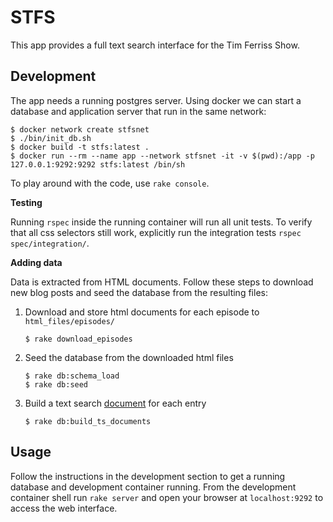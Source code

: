 # STFS

This app provides a full text search interface for the Tim Ferriss Show.

## Development

The app needs a running postgres server. Using docker we can start a database and application server that run in the same network:

```shell
$ docker network create stfsnet
$ ./bin/init_db.sh
$ docker build -t stfs:latest .
$ docker run --rm --name app --network stfsnet -it -v $(pwd):/app -p 127.0.0.1:9292:9292 stfs:latest /bin/sh
```

To play around with the code, use `rake console`.

**Testing**

Running `rspec` inside the running container will run all unit tests. To verify that all css selectors still work, explicitly run the integration tests `rspec spec/integration/`.

**Adding data**

Data is extracted from HTML documents. Follow these steps to download new blog posts and seed the database from the resulting files:

1. Download and store html documents for each episode to `html_files/episodes/`
   ```shell
   $ rake download_episodes
   ```
2. Seed the database from the downloaded html files
   ```shell
   $ rake db:schema_load
   $ rake db:seed
   ```
3. Build a text search [document](https://www.postgresql.org/docs/10/static/textsearch-intro.html#textsearch-document) for each entry
   ```shell
   $ rake db:build_ts_documents
   ```

## Usage

Follow the instructions in the development section to get a running database and development container running. From the development container shell run `rake server` and open your browser at `localhost:9292` to access the web interface.

